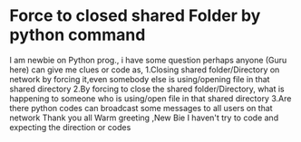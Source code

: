
# Force to closed shared Folder by python command

I am newbie on Python prog., i have some question perhaps anyone (Guru here) can give me clues or code as,
1.Closing shared folder/Directory on network by forcing it,even somebody else is using/opening file in that shared directory
2.By forcing to close the shared folder/Directory, what is happening to someone who is using/open file in that shared directory
3.Are there python codes can broadcast some messages to all users on that network
Thank you all
Warm greeting ,New Bie
I haven't try to code and expecting the direction or codes

        